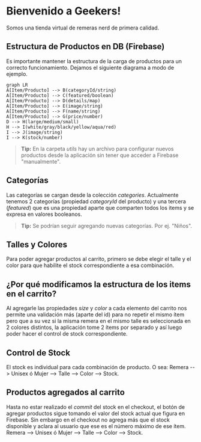 ﻿# Bienvenido a Geekers!
Somos una tienda virtual de remeras nerd de primera calidad.

## Estructura de Productos en DB (Firebase)
Es importante mantener la estructura de la carga de productos para un correcto funcionamiento. 
Dejamos el siguiente diagrama a modo de ejemplo.
```mermaid
graph LR
A[Item/Producto] --> B(categoryId/string)
A[Item/Producto] --> C(featured/boolean)
A[Item/Producto] --> D(details/map)
A[Item/Producto] --> E(image/string)
A[Item/Producto] --> F(name/string)
A[Item/Producto] --> G(price/number)
D --> H(large/medium/small)
H --> I(white/gray/black/yellow/aqua/red)
I --> J(image/string)
I --> K(stock/number)
```
> **Tip:** En la carpeta _utils_ hay un archivo para configurar nuevos productos desde la aplicación sin tener que acceder a Firebase "manualmente".

## Categorías
Las categorías se cargan desde la colección _categories_. Actualmente tenemos 2 categorías (propiedad _categoryId_ del producto) y una tercera (_featured_) que es una propiedad aparte que comparten todos los items y se expresa en valores booleanos.
> **Tip:** Se podrían seguir agregando nuevas categorías. Por ej. "Niños".

## Talles y Colores
Para poder agregar productos al carrito, primero se debe elegir el talle y el color para que habilite el stock correspondiente a esa combinación.

## ¿Por qué modificamos la estructura de los items en el carrito?
Al agregarle las propiedades _size_ y _color_ a cada elemento del carrito nos permite una validación más (aparte del id) para no repetir el mismo ítem pero que a su vez si la misma remera en el mismo talle es seleccionada en 2 colores distintos, la aplicación tome 2 ítems por separado y  así luego poder hacer el control de stock correspondiente.

## Control de Stock
El stock es individual para cada combinación de producto. O sea:
Remera --> Unisex ó Mujer --> Talle --> Color --> Stock.

## Productos agregados al carrito
Hasta no estar realizado el _commit_ del stock en el checkout, el botón de agregar productos sigue tomando el valor del stock actual que figura en Firebase. Sin embargo en el checkout no agrega más que el stock disponible y aclara al usuario que ese es el número máximo de ese ítem.
Remera --> Unisex ó Mujer --> Talle --> Color --> Stock.

